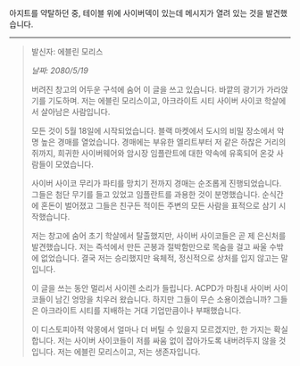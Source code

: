 아지트를 약탈하던 중, 테이블 위에 사이버덱이 있는데 메시지가 열려 있는 것을 발견했습니다.

---

> 발신자: 에블린 모리스
>
> _날짜: 2080/5/19_
>
> 버려진 창고의 어두운 구석에 숨어 이 글을 쓰고 있습니다. 바깥의 광기가 가라앉기를 기도하며. 저는 에블린 모리스이고, 아크라이트 시티 사이버 사이코 학살에서 살아남은 사람입니다.
>
> 모든 것이 5월 18일에 시작되었습니다. 블랙 마켓에서 도시의 비밀 장소에서 악명 높은 경매를 열었습니다. 경매에는 부유한 엘리트부터 저 같은 하찮은 거리의 쥐까지, 희귀한 사이버웨어와 암시장 임플란트에 대한 약속에 유혹되어 온갖 사람들이 모였습니다.
>
> 사이버 사이코 무리가 파티를 망치기 전까지 경매는 순조롭게 진행되었습니다. 그들은 첨단 무기를 들고 있었고 임플란트를 과용한 것이 분명했습니다. 순식간에 혼돈이 벌어졌고 그들은 친구든 적이든 주변의 모든 사람을 표적으로 삼기 시작했습니다.
>
> 저는 창고에 숨어 초기 학살에서 탈출했지만, 사이버 사이코들은 곧 제 은신처를 발견했습니다. 저는 즉석에서 만든 곤봉과 절박함만으로 목숨을 걸고 싸울 수밖에 없었습니다. 결국 저는 승리했지만 육체적, 정신적으로 상처를 입지 않고는 말입니다.
>
> 이 글을 쓰는 동안 멀리서 사이렌 소리가 들립니다. ACPD가 마침내 사이버 사이코들이 남긴 엉망을 치우러 왔습니다. 하지만 그들이 무슨 소용이겠습니까? 그들은 아크라이트 시티를 지배하는 거대 기업만큼이나 부패했습니다.
>
> 이 디스토피아적 악몽에서 얼마나 더 버틸 수 있을지 모르겠지만, 한 가지는 확실합니다. 저는 사이버 사이코들이 저를 싸움 없이 잡아가도록 내버려두지 않을 것입니다. 저는 에블린 모리스이고, 저는 생존자입니다.
